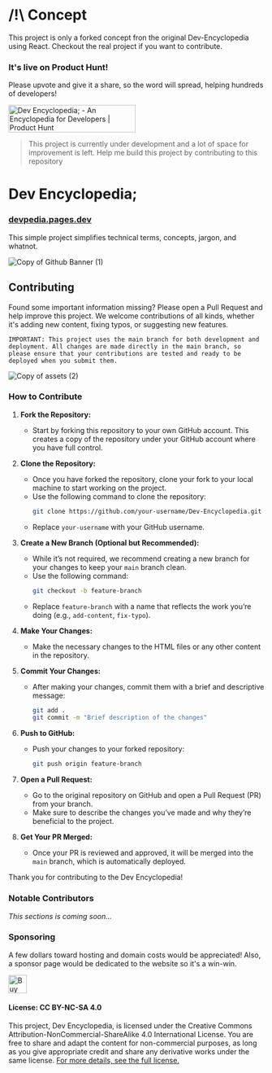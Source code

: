 # /!\ Concept

This project is only a forked concept fron the original Dev-Encyclopedia using React. Checkout the real project if you want to contribute.

### It's live on Product Hunt!

Please upvote and give it a share, so the word will spread, helping hundreds of developers!

<a href="https://www.producthunt.com/posts/dev-encyclopedia?embed=true&utm_source=badge-featured&utm_medium=badge&utm_souce=badge-dev&#0045;encyclopedia" target="_blank"><img src="https://api.producthunt.com/widgets/embed-image/v1/featured.svg?post_id=479151&theme=light" alt="Dev&#0032;Encyclopedia&#0059; - An&#0032;Encyclopedia&#0032;for&#0032;Developers | Product Hunt" style="width: 250px; height: 54px;" width="250" height="54" /></a>

> This project is currently under development and a lot of space for improvement is left. Help me build this project by contributing to this repository

# Dev Encyclopedia;

### [devpedia.pages.dev](https://devpedia.pages.dev/)

This simple project simplifies technical terms, concepts, jargon, and whatnot.

![Copy of Github Banner (1)](https://github.com/user-attachments/assets/b5bb0925-f173-479f-99ba-4b044ae78339)

## Contributing

Found some important information missing? Please open a Pull Request and help improve this project. We welcome contributions of all kinds, whether it's adding new content, fixing typos, or suggesting new features.

`IMPORTANT: This project uses the main branch for both development and deployment. All changes are made directly in the main branch, so please ensure that your contributions are tested and ready to be deployed when you submit them.`

![Copy of assets (2)](https://github.com/user-attachments/assets/43d3e163-e279-4f0e-8d70-2a49fcef1632)

### How to Contribute

1. **Fork the Repository:**

   - Start by forking this repository to your own GitHub account. This creates a copy of the repository under your GitHub account where you have full control.

2. **Clone the Repository:**

   - Once you have forked the repository, clone your fork to your local machine to start working on the project.
   - Use the following command to clone the repository:
     ```bash
     git clone https://github.com/your-username/Dev-Encyclopedia.git
     ```
   - Replace `your-username` with your GitHub username.

3. **Create a New Branch (Optional but Recommended):**

   - While it’s not required, we recommend creating a new branch for your changes to keep your `main` branch clean.
   - Use the following command:
     ```bash
     git checkout -b feature-branch
     ```
   - Replace `feature-branch` with a name that reflects the work you’re doing (e.g., `add-content`, `fix-typo`).

4. **Make Your Changes:**

   - Make the necessary changes to the HTML files or any other content in the repository.

5. **Commit Your Changes:**

   - After making your changes, commit them with a brief and descriptive message:
     ```bash
     git add .
     git commit -m "Brief description of the changes"
     ```

6. **Push to GitHub:**

   - Push your changes to your forked repository:
     ```bash
     git push origin feature-branch
     ```

7. **Open a Pull Request:**

   - Go to the original repository on GitHub and open a Pull Request (PR) from your branch.
   - Make sure to describe the changes you’ve made and why they’re beneficial to the project.

8. **Get Your PR Merged:**
   - Once your PR is reviewed and approved, it will be merged into the `main` branch, which is automatically deployed.

Thank you for contributing to the Dev Encyclopedia!

### Notable Contributors

_This sections is coming soon..._

### Sponsoring

A few dollars toward hosting and domain costs would be appreciated! Also, a sponsor page would be dedicated to the website so it's a win-win.

<a href='https://ko-fi.com/B0B011RLVN' target='_blank'><img height='36' style='border:0px;height:36px;' src='https://storage.ko-fi.com/cdn/kofi4.png?v=3' border='0' alt='Buy Me a Coffee at ko-fi.com' /></a>

#### License: CC BY-NC-SA 4.0

This project, Dev Encyclopedia, is licensed under the Creative Commons Attribution-NonCommercial-ShareAlike 4.0 International License. You are free to share and adapt the content for non-commercial purposes, as long as you give appropriate credit and share any derivative works under the same license. [For more details, see the full license.](https://github.com/Buzzpy/Dev-Encyclopedia/blob/main/LICENSE)

